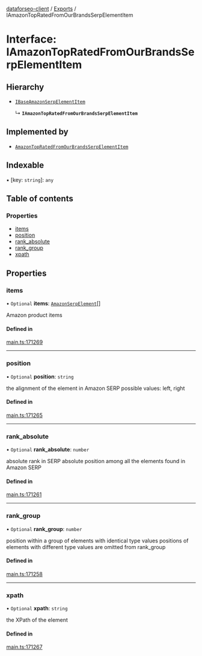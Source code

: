 [dataforseo-client](../README.md) / [Exports](../modules.md) / IAmazonTopRatedFromOurBrandsSerpElementItem

# Interface: IAmazonTopRatedFromOurBrandsSerpElementItem

## Hierarchy

- [`IBaseAmazonSerpElementItem`](IBaseAmazonSerpElementItem.md)

  ↳ **`IAmazonTopRatedFromOurBrandsSerpElementItem`**

## Implemented by

- [`AmazonTopRatedFromOurBrandsSerpElementItem`](../classes/AmazonTopRatedFromOurBrandsSerpElementItem.md)

## Indexable

▪ [key: `string`]: `any`

## Table of contents

### Properties

- [items](IAmazonTopRatedFromOurBrandsSerpElementItem.md#items)
- [position](IAmazonTopRatedFromOurBrandsSerpElementItem.md#position)
- [rank\_absolute](IAmazonTopRatedFromOurBrandsSerpElementItem.md#rank_absolute)
- [rank\_group](IAmazonTopRatedFromOurBrandsSerpElementItem.md#rank_group)
- [xpath](IAmazonTopRatedFromOurBrandsSerpElementItem.md#xpath)

## Properties

### items

• `Optional` **items**: [`AmazonSerpElement`](../classes/AmazonSerpElement.md)[]

Amazon product items

#### Defined in

[main.ts:171269](https://github.com/dataforseo/TypeScriptClient/blob/7ca1aa4/main.ts#L171269)

___

### position

• `Optional` **position**: `string`

the alignment of the element in Amazon SERP
possible values:
left, right

#### Defined in

[main.ts:171265](https://github.com/dataforseo/TypeScriptClient/blob/7ca1aa4/main.ts#L171265)

___

### rank\_absolute

• `Optional` **rank\_absolute**: `number`

absolute rank in SERP
absolute position among all the elements found in Amazon SERP

#### Defined in

[main.ts:171261](https://github.com/dataforseo/TypeScriptClient/blob/7ca1aa4/main.ts#L171261)

___

### rank\_group

• `Optional` **rank\_group**: `number`

position within a group of elements with identical type values
positions of elements with different type values are omitted from rank_group

#### Defined in

[main.ts:171258](https://github.com/dataforseo/TypeScriptClient/blob/7ca1aa4/main.ts#L171258)

___

### xpath

• `Optional` **xpath**: `string`

the XPath of the element

#### Defined in

[main.ts:171267](https://github.com/dataforseo/TypeScriptClient/blob/7ca1aa4/main.ts#L171267)
